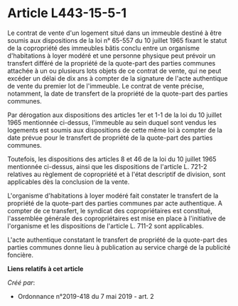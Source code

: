 # Article L443-15-5-1

Le contrat de vente d'un logement situé dans un immeuble destiné à être soumis aux dispositions de la loi n° 65-557 du 10
juillet 1965 fixant le statut de la copropriété des immeubles bâtis conclu entre un organisme d'habitations à loyer modéré et
une personne physique peut prévoir un transfert différé de la propriété de la quote-part des parties communes attachée à un
ou plusieurs lots objets de ce contrat de vente, qui ne peut excéder un délai de dix ans à compter de la signature de l'acte
authentique de vente du premier lot de l'immeuble. Le contrat de vente précise, notamment, la date de transfert de la
propriété de la quote-part des parties communes.

Par dérogation aux dispositions des articles 1er et 1-1 de la loi du 10 juillet 1965 mentionnée ci-dessus, l'immeuble au sein
duquel sont vendus les logements est soumis aux dispositions de cette même loi à compter de la date prévue pour le transfert
de propriété de la quote-part des parties communes.

Toutefois, les dispositions des articles 8 et 46 de la loi du 10 juillet 1965 mentionnée ci-dessus, ainsi que les
dispositions de l'article L. 721-2 relatives au règlement de copropriété et à l'état descriptif de division, sont applicables
dès la conclusion de la vente.

L'organisme d'habitations à loyer modéré fait constater le transfert de la propriété de la quote-part des parties communes
par acte authentique. A compter de ce transfert, le syndicat des copropriétaires est constitué, l'assemblée générale des
copropriétaires est mise en place à l'initiative de l'organisme et les dispositions de l'article L. 711-2 sont applicables.

L'acte authentique constatant le transfert de propriété de la quote-part des parties communes donne lieu à publication au
service chargé de la publicité foncière.

**Liens relatifs à cet article**

_Créé par_:

  - Ordonnance n°2019-418 du 7 mai 2019 - art. 2
